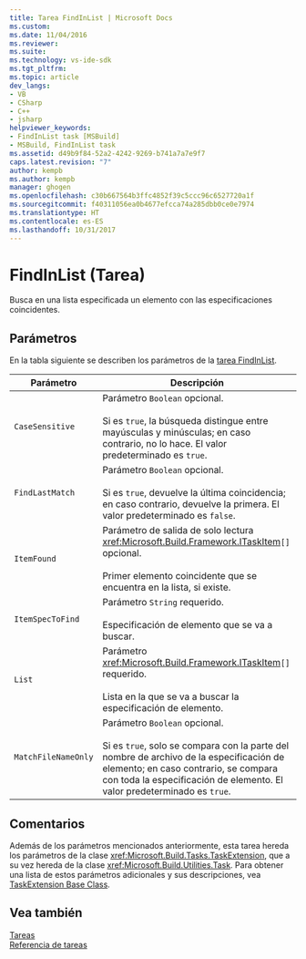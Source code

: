 ```yaml
---
title: Tarea FindInList | Microsoft Docs
ms.custom: 
ms.date: 11/04/2016
ms.reviewer: 
ms.suite: 
ms.technology: vs-ide-sdk
ms.tgt_pltfrm: 
ms.topic: article
dev_langs:
- VB
- CSharp
- C++
- jsharp
helpviewer_keywords:
- FindInList task [MSBuild]
- MSBuild, FindInList task
ms.assetid: d49b9f84-52a2-4242-9269-b741a7a7e9f7
caps.latest.revision: "7"
author: kempb
ms.author: kempb
manager: ghogen
ms.openlocfilehash: c30b667564b3ffc4852f39c5ccc96c6527720a1f
ms.sourcegitcommit: f40311056ea0b4677efcca74a285dbb0ce0e7974
ms.translationtype: HT
ms.contentlocale: es-ES
ms.lasthandoff: 10/31/2017
---
```

# <a name="findinlist-task"></a>FindInList (Tarea)
Busca en una lista especificada un elemento con las especificaciones coincidentes.  
  
## <a name="parameters"></a>Parámetros  
 En la tabla siguiente se describen los parámetros de la [tarea FindInList](../msbuild/findinlist-task.md).  
  
|Parámetro|Descripción|  
|---------------|-----------------|  
|`CaseSensitive`|Parámetro `Boolean` opcional.<br /><br /> Si es `true`, la búsqueda distingue entre mayúsculas y minúsculas; en caso contrario, no lo hace. El valor predeterminado es `true`.|  
|`FindLastMatch`|Parámetro `Boolean` opcional.<br /><br /> Si es `true`, devuelve la última coincidencia; en caso contrario, devuelve la primera. El valor predeterminado es `false`.|  
|`ItemFound`|Parámetro de salida de solo lectura <xref:Microsoft.Build.Framework.ITaskItem>`[]` opcional.<br /><br /> Primer elemento coincidente que se encuentra en la lista, si existe.|  
|`ItemSpecToFind`|Parámetro `String` requerido.<br /><br /> Especificación de elemento que se va a buscar.|  
|`List`|Parámetro <xref:Microsoft.Build.Framework.ITaskItem>`[]` requerido.<br /><br /> Lista en la que se va a buscar la especificación de elemento.|  
|`MatchFileNameOnly`|Parámetro `Boolean` opcional.<br /><br /> Si es `true`, solo se compara con la parte del nombre de archivo de la especificación de elemento; en caso contrario, se compara con toda la especificación de elemento. El valor predeterminado es `true`.|  
  
## <a name="remarks"></a>Comentarios  
 Además de los parámetros mencionados anteriormente, esta tarea hereda los parámetros de la clase <xref:Microsoft.Build.Tasks.TaskExtension>, que a su vez hereda de la clase <xref:Microsoft.Build.Utilities.Task>. Para obtener una lista de estos parámetros adicionales y sus descripciones, vea [TaskExtension Base Class](../msbuild/taskextension-base-class.md).  
  
## <a name="see-also"></a>Vea también  
 [Tareas](../msbuild/msbuild-tasks.md)   
 [Referencia de tareas](../msbuild/msbuild-task-reference.md)